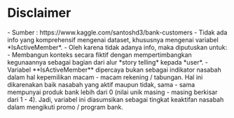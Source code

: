 <h1> Disclaimer </h1>
- Sumber : https://www.kaggle.com/santoshd3/bank-customers
- Tidak ada info yang komprehensif mengenai dataset, khususnya mengenai variabel *IsActiveMember*.
- Oleh karena tidak adanya info, maka diputuskan untuk:
    - Membangun konteks secara fiktif dengan mempertimbangkan kegunaannya sebagai bagian dari alur *story telling* kepada *user*.
    - Variabel **IsActiveMember** dipercaya bukan sebagai indikator nasabah dalam hal kepemilikan macam - macam rekening / tabungan. Hal ini dikarenakan baik nasabah yang aktif maupun tidak, sama - sama mempunyai produk bank lebih dari 0 (nilai unik masing - masing berkisar dari 1 - 4). Jadi, variabel ini diasumsikan sebagai tingkat keaktifan nasabah dalam mengikuti promo / program bank.

